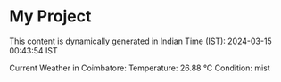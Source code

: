 # My Project

This content is dynamically generated in Indian Time (IST): 2024-03-15 00:43:54 IST


Current Weather in Coimbatore:
Temperature: 26.88 °C
Condition: mist
